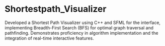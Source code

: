# Shortestpath_Visualizer

Developed a Shortest Path Visualizer using C++ and SFML for the interface, implementing Breadth-First Search (BFS) for optimal graph
traversal and pathfinding. Demonstrates proficiency in algorithm implementation and the integration of real-time interactive features.
